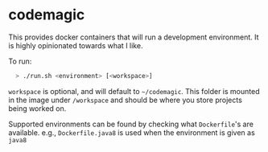 # codemagic

This provides docker containers that will run a development environment.
It is highly opinionated towards what I like.

To run:
```bash
  > ./run.sh <environment> [<workspace>]
 ```
 
 `workspace` is optional, and will default to `~/codemagic`.
 This folder is mounted in the image under `/workspace` and should be where you store projects being worked on.
 
Supported environments can be found by checking what `Dockerfile`'s are available. e.g., `Dockerfile.java8` is used
when the environment is given as `java8`
